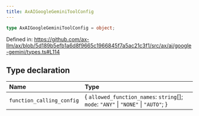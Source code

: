 ```yaml
---
title: AxAIGoogleGeminiToolConfig
---
```


```ts
type AxAIGoogleGeminiToolConfig = object;
```

Defined in: https://github.com/ax-llm/ax/blob/5d189b5efb1a6d8f9665c1966845f7a5ac21c3f1/src/ax/ai/google-gemini/types.ts#L114

## Type declaration

| Name | Type |
| :------ | :------ |
| <a id="function_calling_config"></a> `function_calling_config` | \{ `allowed_function_names`: `string`[]; `mode`: `"ANY"` \| `"NONE"` \| `"AUTO"`; \} |
